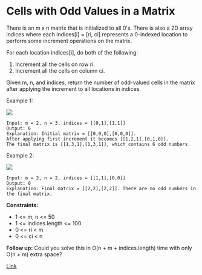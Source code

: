 # Cells with Odd Values in a Matrix

There is an m x n matrix that is initialized to all 0's. There is also a 2D array indices where each indices[i]
= [ri, ci] represents a 0-indexed location to perform some increment operations on the matrix.

For each location indices[i], do both of the following:

1. Increment all the cells on row ri.
2. Increment all the cells on column ci.

Given m, n, and indices, return the number of odd-valued cells in the matrix after applying the increment to all
locations in indices.

Example 1:

![](https://assets.leetcode.com/uploads/2019/10/30/e1.png)

```
Input: m = 2, n = 3, indices = [[0,1],[1,1]]
Output: 6
Explanation: Initial matrix = [[0,0,0],[0,0,0]].
After applying first increment it becomes [[1,2,1],[0,1,0]].
The final matrix is [[1,3,1],[1,3,1]], which contains 6 odd numbers.
```

Example 2:

![](https://assets.leetcode.com/uploads/2019/10/30/e2.png)

```
Input: m = 2, n = 2, indices = [[1,1],[0,0]]
Output: 0
Explanation: Final matrix = [[2,2],[2,2]]. There are no odd numbers in the final matrix.
```

**Constraints:**
- 1 <= m, n <= 50
- 1 <= indices.length <= 100
- 0 <= ri < m
- 0 <= ci < n

**Follow up:** Could you solve this in O(n + m + indices.length) time with only O(n + m) extra space?

[Link](https://leetcode.com/problems/cells-with-odd-values-in-a-matrix/)